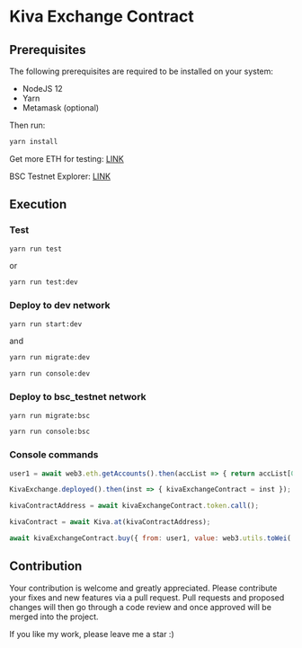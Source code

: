 # Kiva Exchange Contract

## Prerequisites

The following prerequisites are required to be installed on your system:

- NodeJS 12
- Yarn
- Metamask (optional)

Then run:
```sh
yarn install
```

Get more ETH for testing: [LINK](https://testnet.binance.org/faucet-smart)

BSC Testnet Explorer: [LINK](https://testnet.bscscan.com/)

## Execution

### Test

```sh
yarn run test
```
or
```sh
yarn run test:dev
```

### Deploy to dev network

```sh
yarn run start:dev
```
and
```sh
yarn run migrate:dev

yarn run console:dev
```

### Deploy to bsc_testnet network

```sh
yarn run migrate:bsc

yarn run console:bsc
```

### Console commands

```js
user1 = await web3.eth.getAccounts().then(accList => { return accList[0]; });

KivaExchange.deployed().then(inst => { kivaExchangeContract = inst });

kivaContractAddress = await kivaExchangeContract.token.call();

kivaContract = await Kiva.at(kivaContractAddress);

await kivaExchangeContract.buy({ from: user1, value: web3.utils.toWei('1', 'ether') });
```

## Contribution

Your contribution is welcome and greatly appreciated. Please contribute your fixes and new features via a pull request.
Pull requests and proposed changes will then go through a code review and once approved will be merged into the project.

If you like my work, please leave me a star :)